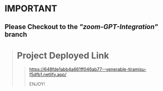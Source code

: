 # IMPORTANT

## Please Checkout to the *"zoom-GPT-Integration"* branch


> # Project Deployed Link
>> https://648fde1abb4a661ff046ab77--venerable-tiramisu-f5dfb1.netlify.app/
>> 
>> ENJOY!
